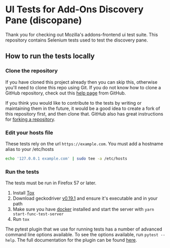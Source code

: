 # UI Tests for Add-Ons Discovery Pane (discopane)

Thank you for checking out Mozilla's addons-frontend ui test suite.
This repository contains Selenium tests used to test the discovery pane.

## How to run the tests locally

### Clone the repository
If you have cloned this project already then you can skip this, otherwise you'll need to clone this repo using Git.
If you do not know how to clone a GitHub repository, check out this
[help page][git-clone] from GitHub.

If you think you would like to contribute to the tests by writing or maintaining them in the future,
it would be a good idea to create a fork of this repository first, and then clone that.
GitHub also has great instructions for [forking a repository][git-fork].

### Edit your hosts file
These tests rely on the url `https://example.com`. You must add a hostname alias to your /etc/hosts

```bash
echo '127.0.0.1 example.com' | sudo tee -a /etc/hosts
```

### Run the tests
The tests must be run in Firefox 57 or later.

1. Install [Tox]
1. Download geckodriver [v0.19.1][geckodriver] and ensure it's executable and
   in your path
1. Make sure you have [docker][] installed and start the server with
   `yarn start-func-test-server`
1. Run `tox`

The pytest plugin that we use for running tests has a number of advanced
command line options available. To see the options available, run
`pytest --help`. The full documentation for the plugin can be found
[here][pytest-selenium].

[docker]: https://www.docker.com/
[git-clone]: https://help.github.com/articles/cloning-a-repository/
[git-fork]: https://help.github.com/articles/fork-a-repo/
[geckodriver]: https://github.com/mozilla/geckodriver/releases/tag/v0.14.0
[pytest-selenium]: http://pytest-selenium.readthedocs.org/
[Tox]: http://tox.readthedocs.io/
